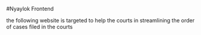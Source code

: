 #Nyaylok Frontend

the following website is targeted to help the courts in streamlining the order of cases filed in the courts
